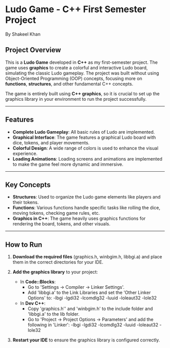 # Ludo Game - C++ First Semester Project
By Shakeel Khan

## Project Overview
This is a **Ludo Game** developed in **C++** as my first-semester project. The game uses **graphics** to create a colorful and interactive Ludo board, simulating the classic Ludo gameplay. The project was built without using Object-Oriented Programming (OOP) concepts, focusing more on **functions**, **structures**, and other fundamental C++ concepts.

The game is entirely built using **C++ graphics**, so it is crucial to set up the graphics library in your environment to run the project successfully.

---

## Features
- **Complete Ludo Gameplay**: All basic rules of Ludo are implemented.
- **Graphical Interface**: The game features a graphical Ludo board with dice, tokens, and player movements.
- **Colorful Design**: A wide range of colors is used to enhance the visual experience.
- **Loading Animations**: Loading screens and animations are implemented to make the game feel more dynamic and immersive.
  
---

## Key Concepts
- **Structures**: Used to organize the Ludo game elements like players and their tokens.
- **Functions**: Various functions handle specific tasks like rolling the dice, moving tokens, checking game rules, etc.
- **Graphics in C++**: The game heavily uses graphics functions for rendering the board, tokens, and other visuals.
  
---

## How to Run
1. **Download the required files** (graphics.h, winbgim.h, libbgi.a) and place them in the correct directories for your IDE.
2. **Add the graphics library** to your project:
    - In **Code::Blocks**:
      - Go to 'Settings -> Compiler -> Linker Settings'.
      - Add 'libbgi.a' to the Link Libraries and set the 'Other Linker Options' to:
        -lbgi -lgdi32 -lcomdlg32 -luuid -loleaut32 -lole32
    - In **Dev C++**:
      - Copy 'graphics.h'' and 'winbgim.h' to the include folder and 'libbgi.a' to the lib folder.
      - Go to 'Project -> Project Options -> Parameters' and add the following in 'Linker':
        -lbgi -lgdi32 -lcomdlg32 -luuid -loleaut32 -lole32

3. **Restart your IDE** to ensure the graphics library is configured correctly.

